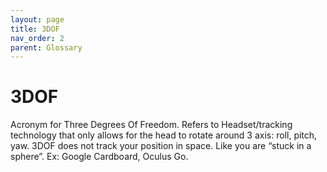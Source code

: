 ```yaml
---
layout: page
title: 3DOF
nav_order: 2
parent: Glossary
---
```

# 3DOF
Acronym for Three Degrees Of Freedom.
Refers to Headset/tracking technology that only allows for the head to rotate around 3 axis: roll, pitch, yaw.
3DOF does not track your position in space. Like you are “stuck in a sphere”. Ex: Google Cardboard, Oculus Go.